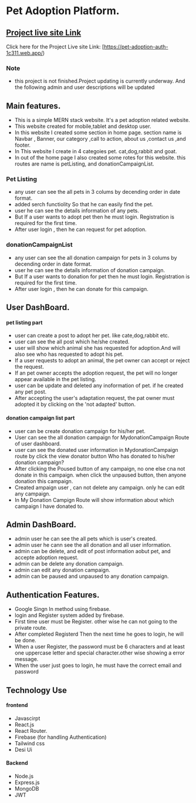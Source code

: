 # Pet Adoption Platform.

## [ Project live site Link](https://pet-adoption-auth-1c311.web.app/)

Click here for the Project Live site Link: [https://pet-adoption-auth-1c311.web.app/)

### Note 
* this project is not finished.Project updating is currently underway. And the following admin and user descriptions will be updated
## Main features.
* This is a simple MERN stack website. It's a pet adoption related website.
* This website created for mobile,tablet and desktop user.
* In this website I created some section in home page. section name is Navbar , Banner, our category ,call to action, about us ,contact us ,and footer.
*  In This website I create in 4 categoies pet. cat,dog,rabbit and goat.
* In out of the home page I also created some rotes for this website. this routes are name is petListing, and donationCampaignList.
### Pet Listing 
* any user can see the all pets in 3 colums by decending order in date format.
* added serch functiolity So that he can easily find the pet.
* user he can see the details information of any pets.
* But If a user wants to adopt pet then he must login. Registration is required for the first time.
* After user login , then he can request for pet adoption.
### donationCampaignList
* any user can see the all donation campaign for pets in 3 colums by decending order in date format.
* user he can see the details information of donation campaign.
* But If a user wants to donation for pet then he must login. Registration is required for the first time.
* After user login , then he can donate for this campaign.
## User DashBoard.
#### pet listing part
* user can create a post to adopt her pet. like cate,dog,rabbit etc.
* user can see the all post which he/she created.
* user will show which animal she has requested for adoption.And will also see who has requested to adopt his pet.
* If a user requests to adopt an animal, the pet owner can accept or reject the request.
* If an pet owner accepts the adoption request, the pet will no longer appear available in the pet listing.
* user can be update and deleted any inoformation of pet. if he created any pet post.
* After accepting the user's adaptation request, the pat owner must adopted it by clicking on the 'not adapted' button.
#### donation campaign list part
* user can be create donation campaign for his/her pet.
* User can see the all donation campaign for  MydonationCampaign Route of user dashboard.
* user can see the donated user information in MydonationCampaign route by click the view donator button Who has donated to his/her donation campaign?
* After clicking the Poused button of any campaign, no one else cna not donate in this campaign. when click the unpaused button, then anyone donation this campaign.
* Created ampaign user , can not delete any campaign. only he can edit any campaign.
* In My Donation Campign Route will show information about which campaign I have donated to.
## Admin DashBoard.
* admin user he can see the all pets which is user's created.
* admin user he cann see the all donation and all user information.
* admin can be delete, and edit of post information aobut pet, and accepte adoption request.
* admin can be delete any donation campaign.
* admin can edit any donation campaign.
* admin can be paused and unpaused to any donation campaign.
## Authentication Features.
* Google Singn In method using firebase.
* login and Register system added by firebase.
* First time user must be Register. other wise he can not going to the private route.
* After completed Registerd Then the next time he goes to login, he will be done.
* When a user Register, the password must be 6 characters and at least one uppercase letter and special character.other wise showing a error message.
* When the user just goes to login, he must have the correct email and password

## Technology Use 
#### frontend
* Javascirpt
* React.js
* React Router.
* Firebase (for handling Authentication)
* Tailwind css
* Desi Ui
#### Backend
* Node.js
* Express.js
* MongoDB
* JWT


